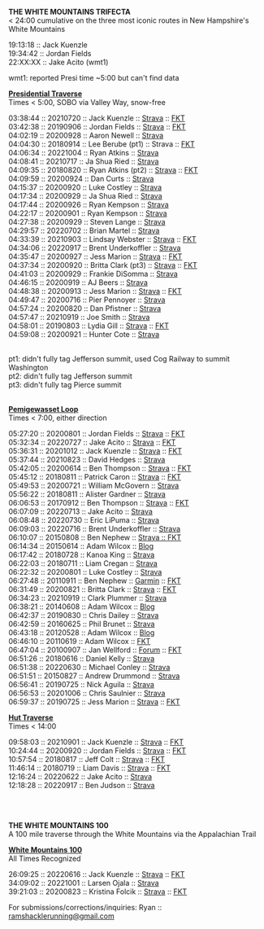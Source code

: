 <b>THE WHITE MOUNTAINS TRIFECTA</b>
<br>
< 24:00 cumulative on the three most iconic routes in New Hampshire's White Mountains
<br>

19:13:18 :: Jack Kuenzle
<br>
19:34:42 :: Jordan Fields
<br>
22:XX:XX :: Jake Acito (wmt1)
<br>

wmt1: reported Presi time ~5:00 but can't find data
<br>

<b><a href="https://fastestknowntime.com/route/presidential-traverse-nh">Presidential Traverse</a></b>
<br>
Times < 5:00, SOBO via Valley Way, snow-free
<br>

03:38:44 :: 20210720 :: Jack Kuenzle :: <a href="https://www.strava.com/activities/5658644728/overview">Strava</a> :: <a href="https://fastestknowntime.com/fkt/jack-kuenzle-presidential-traverse-nh-2021-07-20">FKT</a>
<br>
03:42:38 :: 20190906 :: Jordan Fields :: <a href="https://www.strava.com/activities/2684874328/overview">Strava</a> :: <a href="https://fastestknowntime.com/fkt/jordan-fields-presidential-traverse-nh-2019-09-06">FKT</a>
<br>
04:02:19 :: 20200928 :: Aaron Newell :: <a href="https://www.strava.com/activities/4125023592/overview">Strava</a>
<br>
04:04:30 :: 20180914 :: Lee Berube (pt1) :: Strava :: <a href="https://fastestknowntime.com/fkt/lee-berube-presidential-traverse-nh-2018-09-14">FKT</a>
<br>
04:06:34 :: 20221004 :: Ryan Atkins :: <a href="https://www.strava.com/activities/7911424367/overview">Strava</a>
<br>
04:08:41 :: 20210717 :: Ja Shua Ried :: <a href="https://www.strava.com/activities/5642858338/overview">Strava</a>
<br>
04:09:35 :: 20180820 :: Ryan Atkins (pt2) :: <a href="https://www.strava.com/activities/1786216792/overview">Strava</a> :: <a href="https://fastestknowntime.com/fkt/ryan-atkins-presidential-traverse-nh-2018-08-20">FKT</a>
<br>
04:09:59 :: 20200924 :: Dan Curts :: <a href="https://www.strava.com/activities/4107685770/overview">Strava</a>
<br>
04:15:37 :: 20200920 :: Luke Costley :: <a href="https://www.strava.com/activities/4088257484/overview">Strava</a>
<br>
04:17:34 :: 20200929 :: Ja Shua Ried :: <a href="https://www.strava.com/activities/4129639680/overview">Strava</a>
<br>
04:17:44 :: 20200926 :: Ryan Kempson :: <a href="https://www.strava.com/activities/4116161003/overview">Strava</a>
<br>
04:22:17 :: 20200901 :: Ryan Kempson :: <a href="https://www.strava.com/activities/3996822195/overview">Strava</a>
<br>
04:27:38 :: 20200929 :: Steven Lange :: <a href="https://www.strava.com/activities/4129598270/overview">Strava</a>
<br>
04:29:57 :: 20220702 :: Brian Martel :: <a href="https://www.strava.com/activities/7405748387/overview">Strava</a>
<br>
04:33:39 :: 20210903 :: Lindsay Webster :: <a href="https://fastestknowntime.com/fkt/lindsay-webster-presidential-traverse-nh-2021-09-03">Strava</a> :: <a href="https://www.strava.com/activities/5900748172/overview">FKT</a>
<br>
04:34:06 :: 20220917 :: Brent Underkoffler :: <a href="https://www.strava.com/activities/7823874257/overview">Strava</a>
<br>
04:35:47 :: 20200927 :: Jess Marion :: <a href="https://www.strava.com/activities/4121153385/overview">Strava</a> :: <a href="https://fastestknowntime.com/fkt/jess-marion-presidential-traverse-nh-2020-09-27">FKT</a>
<br>
04:37:34 :: 20200920 :: Britta Clark (pt3) :: <a href="https://www.strava.com/activities/4089067385/overview">Strava</a> :: <a href="https://fastestknowntime.com/fkt/britta-clark-presidential-traverse-nh-2020-09-20">FKT</a>
<br>
04:41:03 :: 20200929 :: Frankie DiSomma :: <a href="https://www.strava.com/activities/4129672208/overview">Strava</a>
<br>
04:46:15 :: 20200919 :: AJ Beers :: <a href="https://www.strava.com/activities/4083349013/overview">Strava</a>
<br>
04:48:38 :: 20200913 :: Jess Marion :: <a href="https://www.strava.com/activities/4055379614/overview">Strava</a> :: <a href="https://fastestknowntime.com/fkt/jess-marion-presidential-traverse-nh-2020-09-13">FKT</a>
<br>
04:49:47 :: 20200716 :: Pier Pennoyer :: <a href="https://www.strava.com/activities/3771892883/overview">Strava</a>
<br>
04:57:24 :: 20200820 :: Dan Pfistner :: <a href="https://www.strava.com/activities/3941089782/overview">Strava</a>
<br>
04:57:47 :: 20210919 :: Joe Smith :: <a href="https://www.strava.com/activities/5986938304/overview">Strava</a>
<br>
04:58:01 :: 20190803 :: Lydia Gill :: <a href="https://www.strava.com/activities/2587853534/overview">Strava</a> :: <a href="https://fastestknowntime.com/fkt/lydia-gill-presidential-traverse-nh-2019-08-03">FKT</a>
<br>
04:59:08 :: 20200921 :: Hunter Cote :: <a href="https://www.strava.com/activities/4093851221/overview">Strava</a>
<br>

<br>
pt1: didn't fully tag Jefferson summit, used Cog Railway to summit Washington
<br>
pt2: didn't fully tag Jefferson summit
<br>
pt3: didn't fully tag Pierce summit

<br>
<br>



<b><a href="https://fastestknowntime.com/route/pemigewasset-loop-nh">Pemigewasset Loop</a></b>
<br>
Times < 7:00, either direction
<br>

05:27:20 :: 20200801 :: Jordan Fields :: <a href="https://www.strava.com/activities/3849264245/overview">Strava</a> :: <a href="https://fastestknowntime.com/fkt/jordan-fields-pemigewasset-loop-nh-2020-08-01">FKT</a>
<br>
05:32:34 :: 20220727 :: Jake Acito :: <a href="https://www.strava.com/activities/7538499852">Strava</a> :: <a href="https://fastestknowntime.com/fkt/jake-acito-pemigewasset-loop-nh-2022-07-27">FKT</a>
<br>
05:36:31 :: 20201012 :: Jack Kuenzle :: <a href="https://strava.app.link/AACwFG0Wwab">Strava</a> :: <a href="https://fastestknowntime.com/fkt/jack-kuenzle-pemigewasset-loop-nh-2020-10-12">FKT</a>
<br>
05:37:44 :: 20210823 :: David Hedges :: <a href="https://www.strava.com/activities/5841835739/segments/2865001360854408552">Strava</a>
<br>
05:42:05 :: 20200614 :: Ben Thompson :: <a href="https://www.strava.com/activities/3615819192/overview">Strava</a> :: <a href="https://fastestknowntime.com/fkt/ben-thompson-pemigewasset-loop-nh-2020-06-14">FKT</a>
<br>
05:45:12 :: 20180811 :: Patrick Caron :: <a href="https://www.strava.com/activities/1765624750">Strava</a> :: <a href="https://fastestknowntime.com/fkt/patrick-caron-pemigewasset-loop-nh-2018-08-11">FKT</a>
<br>
05:49:53 :: 20200721 :: William McGovern :: <a href="https://www.strava.com/activities/3797048244/overview">Strava</a>
<br>
05:56:22 :: 20180811 :: Alister Gardner :: <a href="https://www.strava.com/activities/1772433373/overview">Strava</a>
<br>
06:06:53 :: 20170912 :: Ben Thompson :: <a href="https://www.strava.com/activities/1181046136">Strava</a> :: <a href="https://fastestknowntime.com/fkt/ben-thompson-pemigewasset-loop-nh-2017-09-12">FKT</a>
<br>
06:07:09 :: 20220713 :: Jake Acito :: <a href="https://www.strava.com/activities/7464150302/overview">Strava</a>
<br>
06:08:48 :: 20220730 :: Eric LiPuma :: <a href="https://www.strava.com/activities/7554535605/overview">Strava</a>
<br>
06:09:03 :: 20220716 :: Brent Underkoffler :: <a href="https://www.strava.com/activities/7479795185/overview">Strava</a>
<br>
06:10:07 :: 20150808 :: Ben Nephew :: <a href="https://www.strava.com/activities/364509919/overview">Strava :: <a href="https://fastestknowntime.com/fkt/ben-nephew-pemigewasset-loop-nh-2015-08-08">FKT</a>
<br>
06:14:34 :: 20150614 :: Adam Wilcox :: <a href="http://adamiata.blogspot.com/2015/06/pemi-loop-xv-beast-mode.html">Blog</a>
<br>
06:17:42 :: 20180728 :: Kanoa King :: <a href="https://www.strava.com/activities/1733997182/overview">Strava</a>
<br>
06:22:03 :: 20180711 :: Liam Cregan :: <a href="https://www.strava.com/activities/1696101551/overview">Strava</a>
<br>
06:22:32 :: 20200801 :: Luke Costley :: <a href="https://www.strava.com/activities/3849472145/overview">Strava</a>
<br>
06:27:48 :: 20110911 :: Ben Nephew :: <a href="https://connect.garmin.com/modern/activity/113691035?zebratwo=CJ">Garmin</a> :: <a href="https://fastestknowntime.com/fkt/ben-nephew-pemigewasset-loop-nh-2011-09-11">FKT</a>
<br>
06:31:49 :: 20200821 :: Britta Clark :: <a href="https://www.strava.com/activities/3946761870/overview">Strava</a> :: <a href="https://fastestknowntime.com/fkt/britta-clark-pemigewasset-loop-nh-2020-08-21">FKT</a>
<br>
06:34:23 :: 20210919 :: Clark Plummer :: <a href="https://www.strava.com/activities/5987187842/overview">Strava</a>
<br>
06:38:21 :: 20140608 :: Adam Wilcox :: <a href="http://adamiata.blogspot.com/2014/06/so-close-i-can-smell-it-pemi-loop-fkt.html">Blog</a>
<br>
06:42:37 :: 20190830 :: Chris Dailey :: <a href="https://www.strava.com/activities/2665228679/overview">Strava</a>
<br>
06:42:59 :: 20160625 :: Phil Brunet :: <a href="https://www.strava.com/activities/620975991/overview">Strava</a>
<br>
06:43:18 :: 20120528 :: Adam Wilcox :: <a href="http://adamiata.blogspot.com/2012/05/pemigewasset-loop-fkt-attempt-5292012.html">Blog</a>
<br>
06:46:10 :: 20110619 :: Adam Wilcox :: <a href="https://fastestknowntime.com/route/pemigewasset-loop-nh">FKT</a>
<br>
06:47:04 :: 20100907 :: Jan Wellford :: <a href="https://www.adkhighpeaks.com/forums/forum/hiking/other-places/12816-pemi-loop-fkt?t=12466">Forum</a> :: <a href="https://fastestknowntime.com/fkt/jan-wellford-pemigewasset-loop-nh-2010-09-07">FKT</a>
<br>
06:51:26 :: 20180616 :: Daniel Kelly :: <a href="https://www.strava.com/activities/1642945044/overview">Strava</a>
<br>
06:51:38 :: 20220630 :: Michael Conley :: <a href="https://www.strava.com/activities/7394100512/overview">Strava</a>
<br>
06:51:51 :: 20150827 :: Andrew Drummond :: <a href="https://www.strava.com/activities/378808840/overview">Strava</a>
<br>
06:56:41 :: 20190725 :: Nick Aguila :: <a href="https://www.strava.com/activities/2563102655/overview">Strava</a>
<br>
06:56:53 :: 20201006 :: Chris Saulnier :: <a href="https://www.strava.com/activities/4160186575/overview">Strava</a>
<br>
06:59:37 :: 20190725 :: Jess Marion :: <a href="https://www.strava.com/activities/2564986930/overview">Strava</a> :: <a href="https://fastestknowntime.com/fkt/jess-marion-pemigewasset-loop-nh-2019-07-25">FKT</a>


<b><a href="https://fastestknowntime.com/route/white-mountains-hut-traverse-nh">Hut Traverse</a></b>
<br>
Times < 14:00
<br>
  
09:58:03 :: 20210901 :: Jack Kuenzle :: <a href="https://www.strava.com/activities/5890764530/overview">Strava</a> :: <a href="https://fastestknowntime.com/fkt/jack-kuenzle-white-mountains-hut-traverse-nh-2021-09-01">FKT</a>
<br>
10:24:44 :: 20200920 :: Jordan Fields :: <a href="https://www.strava.com/activities/4090033717/overview">Strava</a> :: <a href="https://fastestknowntime.com/fkt/jordan-fields-white-mountains-hut-traverse-nh-2020-09-20">FKT</a>
<br>
10:57:54 :: 20180817 :: Jeff Colt :: <a href="https://www.strava.com/activities/1779471843/overview">Strava</a> :: <a href="https://fastestknowntime.com/fkt/jeffrey-colt-white-mountains-hut-traverse-nh-2018-08-17">FKT</a>
<br>
11:46:14 :: 20180719 :: Liam Davis :: <a href="https://www.strava.com/activities/1715398200">Strava</a> :: <a href="https://fastestknowntime.com/fkt/liam-davis-white-mountains-hut-traverse-nh-2018-07-19">FKT</a>
<br>
12:16:24 :: 20220622 :: Jake Acito :: <a href="https://www.strava.com/activities/7353718857/overview">Strava</a>
<br>
12:18:28 :: 20220917 :: Ben Judson :: <a href="https://www.strava.com/activities/7825135791/overview">Strava</a>
<br>

<br>
<br>

<b>THE WHITE MOUNTAINS 100</b>
<br>
A 100 mile traverse through the White Mountains via the Appalachian Trail

<b><a href="https://fastestknowntime.com/route/white-mountains-100-nh">White Mountains 100</a></b>
<br>
All Times Recognized
<br>

26:09:25 :: 20220616 :: Jack Kuenzle :: <a href="https://www.strava.com/activities/7318199906/overview">Strava</a> :: <a href="https://fastestknowntime.com/fkt/jack-kuenzle-white-mountains-100-nh-2022-06-16">FKT</a>
<br>
34:09:02 :: 20221001 :: Larsen Ojala :: <a href="https://www.strava.com/activities/7897111589/overview">Strava</a>
<br>
39:21:03 :: 20200823 :: Kristina Folcik :: <a href="https://www.strava.com/activities/3957212271/overview">Strava</a> :: <a href="https://fastestknowntime.com/fkt/kristina-folcik-appalachian-trail-white-mountains-100-nh-2020-08-23">FKT</a>
<br>
  
For submissions/corrections/inquiries: Ryan :: ramshacklerunning@gmail.com
